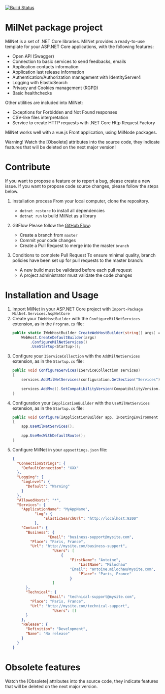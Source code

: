 [![Build Status](https://amilochau.visualstudio.com/GitHub/_apis/build/status/amilochau.MilNet?branchName=master)](https://amilochau.visualstudio.com/GitHub/_build/latest?definitionId=18&branchName=master)

# MilNet package project

MilNet is a set of .NET Core libraries. MilNet provides a ready-to-use template for your ASP.NET Core applications, with the following features:
- Open API (Swagger)
- Connection to basic services to send feedbacks, emails
- Application contacts information
- Application last release information
- Authentication/Authorization management with IdentityServer4
- Logging with ElasticSearch
- Privacy and Cookies management (RGPD)
- Basic healthchecks

Other utilities are included into MilNet:
- Exceptions for Forbidden and Not Found responses
- CSV-like files interpretation
- Service to create HTTP requests with .NET Core Http Request Factory

MilNet works well with a vue.js Front application, using MilNode packages.

Warning! Watch the [Obsolete] attributes into the source code, they indicate features that will be deleted on the next major version!

# Contribute

If you want to propose a feature or to report a bug, please create a new issue.
If you want to propose code source changes, please follow the steps below.

1. Installation process
   From your local computer, clone the repository.
   - `dotnet restore` to install all dependencies
   - `dotnet run` to build MilNet as a library

2. GitFlow
   Please follow the [GitHub Flow](https://guides.github.com/introduction/flow/):
   - Create a branch from `master`
   - Commit your code changes
   - Create a Pull Request to merge into the master `branch`

3. Conditions to complete Pull Request
   To ensure minimal quality, branch policies have been set up for pull requests to the master branch:
   - A new build must be validated before each pull request
   - A project administrator must validate the code changes

# Installation and Usage

1. Import MilNet in your ASP.NET Core project with `Import-Package MilNet.Services.AspNetCore`
2. Create your `IWebHostBuilder` with the `ConfigureMilNetServices` extension, as in the `Program.cs` file:
   ```C#
   public static IWebHostBuilder CreateWebHostBuilder(string[] args) =>
       WebHost.CreateDefaultBuilder(args)
           .ConfigureMilNetServices()
           .UseStartup<Startup>();
   ```
3. Configure your `IServiceCollection` with the `AddMilNetServices` extension, as in the `Startup.cs` file:
   ```C#
   public void ConfigureServices(IServiceCollection services)
   {
       services.AddMilNetServices(configuration.GetSection("Services");
       
       services.AddMvc().SetCompatibilityVersion(CompatibilityVersion.Version_2_2);
   }
   ```
4. Configuration your `IApplicationBuilder` with the `UseMilNetServices` extension, as in the `Startup.cs` file:
   ```C#
   public void Configure(IApplicationBuilder app, IHostingEnvironment env)
   {
       app.UseMilNetServices();
       
       app.UseMvcWithDefaultRoute();
   }
   ```
5. Configure MilNet in your `appsettings.json` file:
   ```JSON
   {
     "ConnectionStrings": {
       "DefaultConnection": "XXX"
     },
     "Logging": {
       "LogLevel": {
         "Default": "Warning"
       }
     },
     "AllowedHosts": "*",
     "Services": {
       "ApplicationName": "MyAppName",
			 "Log": {
			     "ElasticSearchUrl": "http://localhost:9200"
			 },
       "Contact": {
         "Business": {
				   "Email": "business-support@mysite.com",
           "Place": "Paris, France",
           "Url": "http://mysite.com/business-support",
					 "Users": [
					     {
					         "FirstName": "Antoine",
							     "LastName": "Milochau"
					         "Email": "antoine.milochau@mysite.com",
							     "Place": "Paris, France"
							 }
					 ]
         },
         "Technical": {
				   "Email": "technical-support@mysite.com",
           "Place": "Paris, France",
           "Url": "http://mysite.com/technical-support",
					 "Users": []
         }
       },
       "Release": {
         "Definition": "Development",
         "Name": "No release"
       }
     }
   }
   ```

# Obsolete features

Watch the [Obsolete] attributes into the source code, they indicate features that will be deleted on the next major version.
